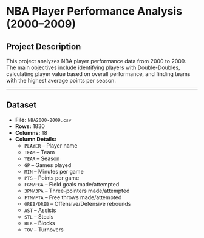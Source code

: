 # NBA Player Performance Analysis (2000–2009)

## Project Description
This project analyzes NBA player performance data from 2000 to 2009.  
The main objectives include identifying players with Double-Doubles, calculating player value based on overall performance, and finding teams with the highest average points per season.

---

## Dataset
- **File:** `NBA2000-2009.csv`  
- **Rows:** 1830  
- **Columns:** 18  
- **Column Details:**
  - `PLAYER` – Player name  
  - `TEAM` – Team  
  - `YEAR` – Season  
  - `GP` – Games played  
  - `MIN` – Minutes per game  
  - `PTS` – Points per game  
  - `FGM/FGA` – Field goals made/attempted  
  - `3PM/3PA` – Three-pointers made/attempted  
  - `FTM/FTA` – Free throws made/attempted  
  - `OREB/DREB` – Offensive/Defensive rebounds  
  - `AST` – Assists  
  - `STL` – Steals  
  - `BLK` – Blocks  
  - `TOV` – Turnovers

